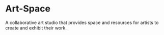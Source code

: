 # Art-Space
A collaborative art studio that provides space and resources for artists to create and exhibit their work.
